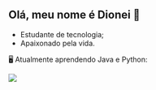 ## Olá, meu nome é Dionei 👋
 - Estudante de tecnologia;
 - Apaixonado pela vida.
 
  🖥️ Atualmente aprendendo Java e Python:
  
 <img src="https://cdn.jsdelivr.net/gh/devicons/devicon/icons/adonisjs/adonisjs-original.svg" />
          

            
          
           
          
          
          

